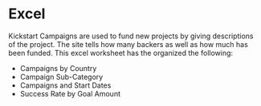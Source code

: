 # Excel
Kickstart Campaigns are used to fund new projects by giving descriptions of the project. The site tells how many backers as well as how much has been funded. This excel worksheet has the organized the following:
* Campaigns by Country
* Campaign Sub-Category 
* Campaigns and Start Dates
* Success Rate by Goal Amount 
